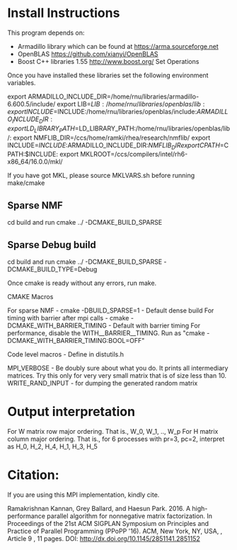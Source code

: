 Install Instructions
====================

This program depends on:

- Armadillo library which can be found at https://arma.sourceforge.net
- OpenBLAS https://github.com/xianyi/OpenBLAS
- Boost C++ libraries 1.55 http://www.boost.org/ Set Operations

Once you have installed these libraries set the following environment variables.

export ARMADILLO_INCLUDE_DIR=/home/rnu/libraries/armadillo-6.600.5/include/
export LIB=$LIB:/home/rnu/libraries/openblas/lib:
export INCLUDE=$INCLUDE:/home/rnu/libraries/openblas/include:$ARMADILLO_INCLUDE_DIR:
export LD_LIBRARY_PATH=$LD_LIBRARY_PATH:/home/rnu/libraries/openblas/lib/:
export NMFLIB_DIR=/ccs/home/ramki/rhea/research/nmflib/
export INCLUDE=$INCLUDE:$ARMADILLO_INCLUDE_DIR:$NMFLIB_DIR
export CPATH=$CPATH:$INCLUDE:
export MKLROOT=/ccs/compilers/intel/rh6-x86_64/16.0.0/mkl/

If you have got MKL, please source MKLVARS.sh before running make/cmake

Sparse NMF
---------
cd build and run cmake ../ -DCMAKE_BUILD_SPARSE

Sparse Debug build
------------------
cd build and run cmake ../ -DCMAKE_BUILD_SPARSE -DCMAKE_BUILD_TYPE=Debug

Once cmake is ready without any errors, run make. 

CMAKE Macros

For sparse NMF - cmake -DBUILD_SPARSE=1 - Default dense build
For timing with barrier after mpi calls - cmake -DCMAKE_WITH_BARRIER_TIMING - Default with barrier timing
For performance, disable the WITH__BARRIER__TIMING. Run as "cmake -DCMAKE_WITH_BARRIER_TIMING:BOOL=OFF"

Code level macros - Define in distutils.h

MPI_VERBOSE - Be doubly sure about what you do. It prints all intermediary matrices.
			  Try this only for very very small matrix that is of size less than 10.
WRITE_RAND_INPUT - for dumping the generated random matrix

Output interpretation
======================
For W matrix row major ordering. That is., W_0, W_1, .., W_p
For H matrix column major ordering. That is., for 6 processes
with pr=3, pc=2, interpret as H_0, H_2, H_4, H_1, H_3, H_5


Citation:
=========

If you are using this MPI implementation, kindly cite.

Ramakrishnan Kannan, Grey Ballard, and Haesun Park. 2016. A high-performance parallel algorithm for nonnegative matrix factorization. In Proceedings of the 21st ACM SIGPLAN Symposium on Principles and Practice of Parallel Programming (PPoPP '16). ACM, New York, NY, USA, , Article 9 , 11 pages. DOI: http://dx.doi.org/10.1145/2851141.2851152
